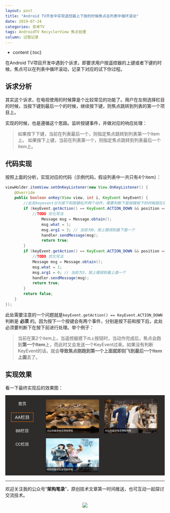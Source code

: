 ```yaml
---
layout: post
title: "Android TV开发中实现遥控器上下按的时候焦点在列表中循环滚动"
date: 2019-07-24
categories: 安卓TV
tags: AndroidTV RecyclerView 焦点处理
column: 过程记录
---
```


* content
{:toc}


在Android TV项目开发中遇到个诉求，即要求用户按遥控器的上键或者下键的时候，焦点可以在列表中循环滚动，记录下对应的试下你过程。





## 诉求分析

其实这个诉求，在电视使用的时候算是个比较常见的功能了。用户在左侧选择栏目的时候，当按下键到最后一个的时候，继续按下键，则焦点跳转到列表的第一个项目上。

实现的时候，也是遵循这个思路。监听按键事件，并做对应的响应处理：

> 如果按下下键，当前在列表最后一个，则指定焦点跳转到列表第一个item上。
> 如果按下上键，当前在列表第一个，则指定焦点跳转到列表最后一个item上。

## 代码实现

按照上面的分析，实现对应的代码（示例代码，假设列表中一共只有4个item）：

```java
viewHolder.itemView.setOnKeyListener(new View.OnKeyListener() {
    @Override
    public boolean onKey(View view, int i, KeyEvent keyEvent) {
        //此处keyevent分为按下和按键松开两个动作，需要判断下是按键按下的时候就在首个位置，才需要滚到最后位置
        if (keyEvent.getAction() == KeyEvent.ACTION_DOWN && position == 0 && i == KeyEvent.KEYCODE_DPAD_UP) {
            //TODO 优化写法
                Message msg = Message.obtain();
                msg.what = 1;
                msg.arg1 = 3; // 当前为0，按上键调到最下面一个
                handler.sendMessage(msg);
                return true;
        }
        if (keyEvent.getAction() == KeyEvent.ACTION_DOWN && position == 3 && i == KeyEvent.KEYCODE_DPAD_DOWN) {
            //TODO 优化写法
            Message msg = Message.obtain();
            msg.what = 1;
            msg.arg1 = 0; // 当前为3，按上键调到最上面一个
            handler.sendMessage(msg);
            return true;
        }
        return false;
    }
});
```

此处需要注意的一个问题就是`keyEvent.getAction() == KeyEvent.ACTION_DOWN`判断是 **必须** 的。因为按下一个按键会有两个事件，分别是按下前和按下后，此处必须要判断下在按下前进行处理。举个例子：

> 当前在第2个item上，当遥控器摁下`向上`按钮时，当动作完成后，焦点会跑到**第一个Item**上，而此时又会发送一个KeyEvent过来。如果没有判断KeyEvent的话，就会**导致焦点刚跑到第一个上面就即刻飞到最后一个Item上面**去了。

## 实现效果

看一下最终实现后的效果图：

![](/assets/post_pics/2019-07-24-focus%20loop%20move%20in%20the%20recyclerview.md/problem_pics5.gif)

---

欢迎关注我的公众号“**架构笔录**”，原创技术文章第一时间推送，也可互动一起探讨交流技术。

<center>

   ![](https://raw.githubusercontent.com/veezean/pic_assets/master/assets/comm_pics/contact/gongzhonghao.png)

</center>